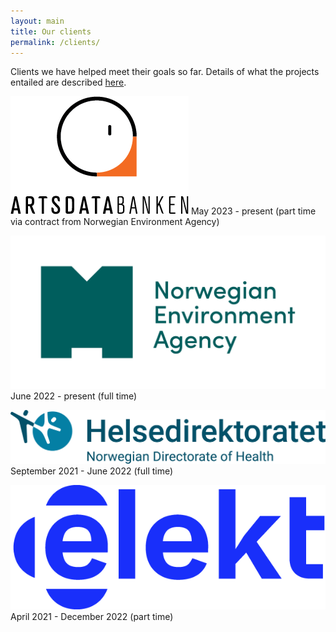 ```yaml
---
layout: main
title: Our clients
permalink: /clients/
---
```


Clients we have helped meet their goals so far.
Details of what the projects entailed are described <a href="/online-cv#projects"> here</a>.

<a class="image fit" href="https://artsdatabanken.no/"><img src="/assets/img/adb.png" alt="Artsdatabanken" /></a>
May 2023 - present (part time via contract from Norwegian Environment Agency)


<a class="image fit" href="https://miljodirektoratet.no"><img src="/assets/img/mdir.png" alt="Miljødirektoratet" /></a>
June 2022 - present (full time)


<a class="image fit" href="https://helsedirektoratet.no/"><img src="/assets/img/hdir.png" alt="Helsedirektoratet" /></a>
September 2021 - June 2022 (full time) 


<a class="image fit" href="https://elekt.com/"><img src="/assets/img/elekt.png" alt="Elekt" /></a>
April 2021 - December 2022 (part time)